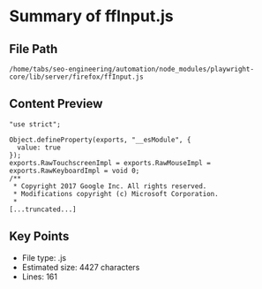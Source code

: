 # Summary of ffInput.js
  
## File Path
`/home/tabs/seo-engineering/automation/node_modules/playwright-core/lib/server/firefox/ffInput.js`

## Content Preview
```
"use strict";

Object.defineProperty(exports, "__esModule", {
  value: true
});
exports.RawTouchscreenImpl = exports.RawMouseImpl = exports.RawKeyboardImpl = void 0;
/**
 * Copyright 2017 Google Inc. All rights reserved.
 * Modifications copyright (c) Microsoft Corporation.
 *
[...truncated...]
```

## Key Points
- File type: .js
- Estimated size: 4427 characters
- Lines: 161
